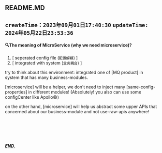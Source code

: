 ## README.MD

`createTime：2023年09月01日17:40:30`
`updateTime: 2024年05月22日23:53:36`
---

#### 🔍The meaning of MicroService (why we need microservice)?
1. [ seperated config file (`配置解耦`) ] 
2. [ integrated with system (`业务耦合`) ]

try to think about this environment: integrated one of [MQ product] in system that has many business-modules.

[microservice] will be a helper, we don't need to inject many [same-config-properties] in different modules! (Absolutely! you also can use some configCenter like Apollo😄)

on the other hand, [microservice] will help us abstract some upper APIs that concerned about our business-module and not use-raw-apis anywhere!












<br/><br/><br/><br/>

***<u>END.</u>***
